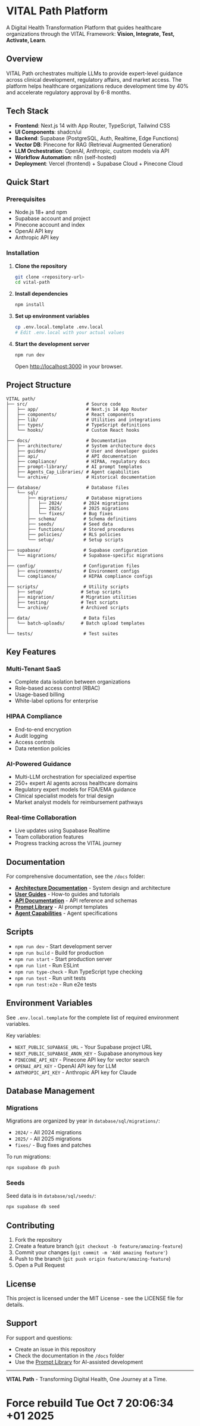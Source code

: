 # VITAL Path Platform

A Digital Health Transformation Platform that guides healthcare organizations through the VITAL Framework: **Vision, Integrate, Test, Activate, Learn**.

## Overview

VITAL Path orchestrates multiple LLMs to provide expert-level guidance across clinical development, regulatory affairs, and market access. The platform helps healthcare organizations reduce development time by 40% and accelerate regulatory approval by 6-8 months.

## Tech Stack

- **Frontend**: Next.js 14 with App Router, TypeScript, Tailwind CSS
- **UI Components**: shadcn/ui
- **Backend**: Supabase (PostgreSQL, Auth, Realtime, Edge Functions)
- **Vector DB**: Pinecone for RAG (Retrieval Augmented Generation)
- **LLM Orchestration**: OpenAI, Anthropic, custom models via API
- **Workflow Automation**: n8n (self-hosted)
- **Deployment**: Vercel (frontend) + Supabase Cloud + Pinecone Cloud

## Quick Start

### Prerequisites

- Node.js 18+ and npm
- Supabase account and project
- Pinecone account and index
- OpenAI API key
- Anthropic API key

### Installation

1. **Clone the repository**
   ```bash
   git clone <repository-url>
   cd vital-path
   ```

2. **Install dependencies**
   ```bash
   npm install
   ```

3. **Set up environment variables**
   ```bash
   cp .env.local.template .env.local
   # Edit .env.local with your actual values
   ```

4. **Start the development server**
   ```bash
   npm run dev
   ```

   Open [http://localhost:3000](http://localhost:3000) in your browser.

## Project Structure

```
VITAL path/
├── src/                      # Source code
│   ├── app/                  # Next.js 14 App Router
│   ├── components/           # React components
│   ├── lib/                  # Utilities and integrations
│   ├── types/                # TypeScript definitions
│   └── hooks/                # Custom React hooks
│
├── docs/                     # Documentation
│   ├── architecture/         # System architecture docs
│   ├── guides/               # User and developer guides
│   ├── api/                  # API documentation
│   ├── compliance/           # HIPAA, regulatory docs
│   ├── prompt-library/       # AI prompt templates
│   ├── Agents_Cap_Libraries/ # Agent capabilities
│   └── archive/              # Historical documentation
│
├── database/                 # Database files
│   └── sql/
│       ├── migrations/       # Database migrations
│       │   ├── 2024/        # 2024 migrations
│       │   ├── 2025/        # 2025 migrations
│       │   └── fixes/       # Bug fixes
│       ├── schema/          # Schema definitions
│       ├── seeds/           # Seed data
│       ├── functions/       # Stored procedures
│       ├── policies/        # RLS policies
│       └── setup/           # Setup scripts
│
├── supabase/                # Supabase configuration
│   └── migrations/          # Supabase-specific migrations
│
├── config/                  # Configuration files
│   ├── environments/        # Environment configs
│   └── compliance/          # HIPAA compliance configs
│
├── scripts/                 # Utility scripts
│   ├── setup/              # Setup scripts
│   ├── migration/          # Migration utilities
│   ├── testing/            # Test scripts
│   └── archive/            # Archived scripts
│
├── data/                    # Data files
│   └── batch-uploads/      # Batch upload templates
│
└── tests/                   # Test suites
```

## Key Features

### Multi-Tenant SaaS
- Complete data isolation between organizations
- Role-based access control (RBAC)
- Usage-based billing
- White-label options for enterprise

### HIPAA Compliance
- End-to-end encryption
- Audit logging
- Access controls
- Data retention policies

### AI-Powered Guidance
- Multi-LLM orchestration for specialized expertise
- 250+ expert AI agents across healthcare domains
- Regulatory expert models for FDA/EMA guidance
- Clinical specialist models for trial design
- Market analyst models for reimbursement pathways

### Real-time Collaboration
- Live updates using Supabase Realtime
- Team collaboration features
- Progress tracking across the VITAL journey

## Documentation

For comprehensive documentation, see the `/docs` folder:

- **[Architecture Documentation](docs/architecture/)** - System design and architecture
- **[User Guides](docs/guides/)** - How-to guides and tutorials
- **[API Documentation](docs/api/)** - API reference and schemas
- **[Prompt Library](docs/prompt-library/)** - AI prompt templates
- **[Agent Capabilities](docs/Agents_Cap_Libraries/)** - Agent specifications

## Scripts

- `npm run dev` - Start development server
- `npm run build` - Build for production
- `npm run start` - Start production server
- `npm run lint` - Run ESLint
- `npm run type-check` - Run TypeScript type checking
- `npm run test` - Run unit tests
- `npm run test:e2e` - Run e2e tests

## Environment Variables

See `.env.local.template` for the complete list of required environment variables.

Key variables:
- `NEXT_PUBLIC_SUPABASE_URL` - Your Supabase project URL
- `NEXT_PUBLIC_SUPABASE_ANON_KEY` - Supabase anonymous key
- `PINECONE_API_KEY` - Pinecone API key for vector search
- `OPENAI_API_KEY` - OpenAI API key for LLM
- `ANTHROPIC_API_KEY` - Anthropic API key for Claude

## Database Management

### Migrations

Migrations are organized by year in `database/sql/migrations/`:
- `2024/` - All 2024 migrations
- `2025/` - All 2025 migrations
- `fixes/` - Bug fixes and patches

To run migrations:
```bash
npx supabase db push
```

### Seeds

Seed data is in `database/sql/seeds/`:
```bash
npx supabase db seed
```

## Contributing

1. Fork the repository
2. Create a feature branch (`git checkout -b feature/amazing-feature`)
3. Commit your changes (`git commit -m 'Add amazing feature'`)
4. Push to the branch (`git push origin feature/amazing-feature`)
5. Open a Pull Request

## License

This project is licensed under the MIT License - see the LICENSE file for details.

## Support

For support and questions:
- Create an issue in this repository
- Check the documentation in the `/docs` folder
- Use the [Prompt Library](docs/prompt-library/) for AI-assisted development

---

**VITAL Path** - Transforming Digital Health, One Journey at a Time.
# Force rebuild Tue Oct  7 20:06:34 +01 2025
